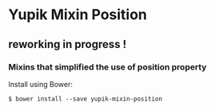 Yupik Mixin Position
====================

## reworking in progress !

### Mixins that simplified the use of position property

Install using Bower:

    $ bower install --save yupik-mixin-position
